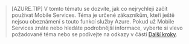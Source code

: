 
>[AZURE.TIP] V tomto tématu se dozvíte, jak co nejrychleji začít používat Mobile Services. Téma je určené zákazníkům, kteří ještě nejsou obeznámení s touto funkcí služby Azure. Pokud už Mobile Services znáte nebo hledáte podrobnější informace, vyberte si vlevo požadované téma nebo se podívejte na odkazy v části [Další kroky](#next-steps).


<!--HONumber=Aug16_HO4-->


